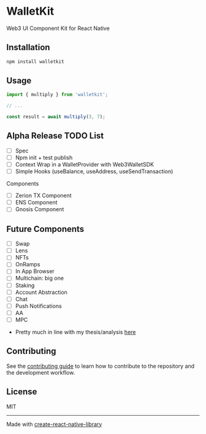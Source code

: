 # WalletKit

Web3 UI Component Kit for React Native

## Installation

```sh
npm install walletkit
```

## Usage

```js
import { multiply } from 'walletkit';

// ...

const result = await multiply(3, 7);
```

## Alpha Release TODO List

- [ ] Spec
- [ ] Npm init + test publish
- [ ] Context Wrap in a WalletProvider with Web3WalletSDK
- [ ] Simple Hooks (useBalance, useAddress, useSendTransaction)

Components

- [ ] Zerion TX Component
- [ ] ENS Component
- [ ] Gnosis Component

## Future Components

- [ ] Swap
- [ ] Lens
- [ ] NFTs
- [ ] OnRamps
- [ ] In App Browser
- [ ] Multichain: big one
- [ ] Staking
- [ ] Account Abstraction
- [ ] Chat
- [ ] Push Notifications
- [ ] AA
- [ ] MPC
- Pretty much in line with my thesis/analysis [here](https://mirror.xyz/crypblizz.eth/3rUdZbcRdrcfONqoD4dNWujrOAB6VuG9GMSmoMjqdjk)

## Contributing

See the [contributing guide](CONTRIBUTING.md) to learn how to contribute to the repository and the development workflow.

## License

MIT

---

Made with [create-react-native-library](https://github.com/callstack/react-native-builder-bob)
